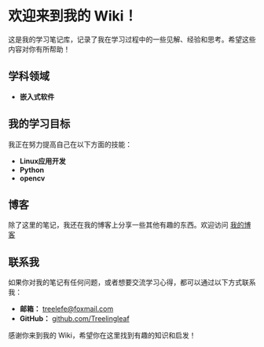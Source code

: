 # 欢迎来到我的 Wiki！

这是我的学习笔记库，记录了我在学习过程中的一些见解、经验和思考。希望这些内容对你有所帮助！

## 学科领域

- **嵌入式软件**

## 我的学习目标

我正在努力提高自己在以下方面的技能：

- **Linux应用开发**
- **Python**
- **opencv**

## 博客

除了这里的笔记，我还在我的博客上分享一些其他有趣的东西。欢迎访问 [我的博客](https://blog.treeleaf.cn/)

## 联系我

如果你对我的笔记有任何问题，或者想要交流学习心得，都可以通过以下方式联系我：

- **邮箱：** treelefe@foxmail.com
- **GitHub：** [github.com/Treelingleaf](https://github.com/Treelingleaf)

感谢你来到我的 Wiki，希望你在这里找到有趣的知识和启发！
